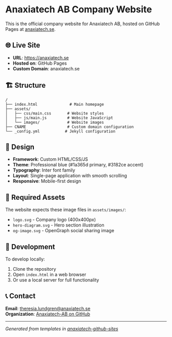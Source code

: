 # Anaxiatech AB Company Website

This is the official company website for Anaxiatech AB, hosted on GitHub Pages at [anaxiatech.se](https://anaxiatech.se).

## 🌐 Live Site
- **URL**: https://anaxiatech.se
- **Hosted on**: GitHub Pages
- **Custom Domain**: anaxiatech.se

## 🏗️ Structure

```
/
├── index.html              # Main homepage
├── assets/
│   ├── css/main.css       # Website styles
│   ├── js/main.js         # Website JavaScript
│   └── images/            # Website images
├── CNAME                  # Custom domain configuration
└── _config.yml           # Jekyll configuration
```

## 🎨 Design

- **Framework**: Custom HTML/CSS/JS
- **Theme**: Professional blue (#1a365d primary, #3182ce accent)
- **Typography**: Inter font family
- **Layout**: Single-page application with smooth scrolling
- **Responsive**: Mobile-first design

## 📁 Required Assets

The website expects these image files in `assets/images/`:
- `logo.svg` - Company logo (400x400px)
- `hero-diagram.svg` - Hero section illustration
- `og-image.svg` - OpenGraph social sharing image

## 🚀 Development

To develop locally:
1. Clone the repository
2. Open `index.html` in a web browser
3. Or use a local server for full functionality

## 📞 Contact

**Email**: theresia.lundgren@anaxiatech.se  
**Organization**: [Anaxiatech-AB on GitHub](https://github.com/Anaxiatech-AB)

---

*Generated from templates in [anaxiatech-github-sites](https://github.com/anaxiatech-github-sites)*